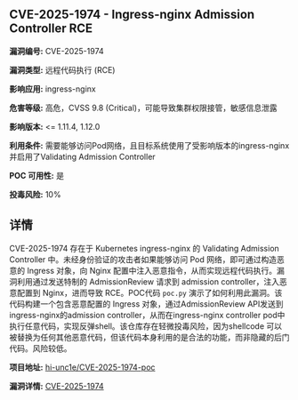 ## CVE-2025-1974 - Ingress-nginx Admission Controller RCE

**漏洞编号:** CVE-2025-1974

**漏洞类型:** 远程代码执行 (RCE)

**影响应用:** ingress-nginx

**危害等级:** 高危，CVSS 9.8 (Critical)，可能导致集群权限接管，敏感信息泄露

**影响版本:** <= 1.11.4, 1.12.0

**利用条件:** 需要能够访问Pod网络，且目标系统使用了受影响版本的ingress-nginx并启用了Validating Admission Controller

**POC 可用性:** 是

**投毒风险:** 10%

## 详情

CVE-2025-1974 存在于 Kubernetes ingress-nginx 的 Validating Admission Controller 中。未经身份验证的攻击者如果能够访问 Pod 网络，即可通过构造恶意的 Ingress 对象，向 Nginx 配置中注入恶意指令，从而实现远程代码执行。漏洞利用通过发送特制的 AdmissionReview 请求到 admission controller，注入恶意配置到 Nginx，进而导致 RCE。POC代码 `poc.py` 演示了如何利用此漏洞。该代码构建一个包含恶意配置的 Ingress 对象，通过AdmissionReview API发送到ingress-nginx的admission controller，从而在ingress-nginx controller pod中执行任意代码，实现反弹shell。该仓库存在轻微投毒风险，因为shellcode 可以被替换为任何其他恶意代码，但该代码本身利用的是合法的功能，而非隐藏的后门代码。风险较低。

**项目地址:** [hi-unc1e/CVE-2025-1974-poc](https://github.com/hi-unc1e/CVE-2025-1974-poc)

**漏洞详情:** [CVE-2025-1974](https://nvd.nist.gov/vuln/detail/CVE-2025-1974)